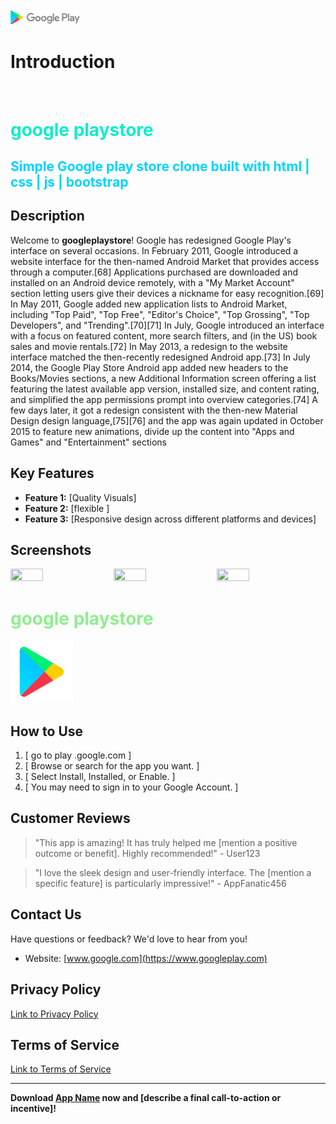   
  
 <br>
 <br>
<img src="./Gplogoo.png"  width="22%" height="22%"><br>
 
  # Introduction



<br>

<span style="color:#0fedc9">
<h1>google playstore  </h1>
</span>





<span style="color:#00d4ff">
<h2>Simple Google play store clone built with html | css | js | bootstrap  
</h2>
</span>

## Description

Welcome to **googleplaystore**!
Google has redesigned Google Play's interface on several occasions. In February 2011, Google introduced a website interface for the then-named Android Market that provides access through a computer.[68] Applications purchased are downloaded and installed on an Android device remotely, with a "My Market Account" section letting users give their devices a nickname for easy recognition.[69] In May 2011, Google added new application lists to Android Market, including "Top Paid", "Top Free", "Editor's Choice", "Top Grossing", "Top Developers", and "Trending".[70][71] In July, Google introduced an interface with a focus on featured content, more search filters, and (in the US) book sales and movie rentals.[72] In May 2013, a redesign to the website interface matched the then-recently redesigned Android app.[73] In July 2014, the Google Play Store Android app added new headers to the Books/Movies sections, a new Additional Information screen offering a list featuring the latest available app version, installed size, and content rating, and simplified the app permissions prompt into overview categories.[74] A few days later, it got a redesign consistent with the then-new Material Design design language,[75][76] and the app was again updated in October 2015 to feature new animations, divide up the content into "Apps and Games" and "Entertainment" sections

## Key Features


- **Feature 1:** [Quality Visuals]
- **Feature 2:** [flexible ]
- **Feature 3:** [Responsive design across different platforms and devices]

## Screenshots


<img src="./Screenshot%20(66).png"  width="32%" height="30%">
<img src="./Screenshot%20(67).png"  width="32%" height="30%">
<img src="./Screenshot%20(68).png"  width="32%" height="30%">


<span style="color: lightgreen">
<h1>google playstore  </h1>
</span>



<img src="./img/Apps-Images/google-play.png"  width="100" height="100">

## How to Use

1. [  go to play .google.com  ]
2. [ Browse or search for the app you want. ]
3. [  Select Install, Installed, or Enable. ]
4. [  You may need to sign in to your Google Account. ]

## Customer Reviews

> "This app is amazing! It has truly helped me [mention a positive outcome or benefit]. Highly recommended!" - User123

> "I love the sleek design and user-friendly interface. The [mention a specific feature] is particularly impressive!" - AppFanatic456

## Contact Us

Have questions or feedback? We'd love to hear from you!
  
- Website: [www.google.com](https://www.googleplay.com)

## Privacy Policy

[Link to Privacy Policy](https://www.google.com/privacy-policy)

## Terms of Service

[Link to Terms of Service](https://www.google.com/terms-of-service)

---

**Download [App Name](https://play.google.com/store/apps/details?id=your.app.package.name) now and [describe a final call-to-action or incentive]!**

